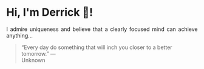 # Hi, I'm Derrick 👋!
<p align="justify">I admire uniqueness and believe that a clearly focused mind can achieve anything...</p> 
<!-- #quote-start -->
<blockquote>&ldquo;Every day do something that will inch you closer to a better tomorrow.&rdquo; &mdash; <footer>Unknown</footer></blockquote>
<!-- #quote-end -->
